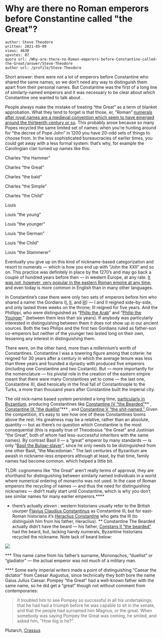 # Why are there no Roman emperors before Constantine called "the Great"?

	author: Steve Theodore
	written: 2021-05-09
	views: 4630
	upvotes: 87
	quora url: /Why-are-there-no-Roman-emperors-before-Constantine-called-the-Great/answer/Steve-Theodore
	author url: /profile/Steve-Theodore


Short answer: there were not a lot of emperors before Constantine who shared the same names, so we don’t need any way to distinguish them apart from their personal names. But Constantine was the first of a long line of similarly-named emperors and it was necessary to be clear about _which_  Constantine one wanted to talk about .

People always make the mistake of treating “the Great” as a term of blanket approbation. What they tend to forget is that those, er, “Roman” [numerals after royal names are a medieval convention which seem to have emerged around the thirteenth century or so](https://en.wikipedia.org/wiki/Regnal_number#History). This probably arose because so many Popes recycled the same limited set of names: when you’re hunting around for “the decree of Pope John” in 1200 you have 20-odd sets of things to choose from. In the less sophisticated bureaucracies of earlier times, you could get away with a less formal system: that’s why, for example the Carolingian clan turned up names like this:

Charles “the Hammer”

Charles “the Great”

Charles “the bald”

Charles “the Simple”

Charles “the Child”

Louis

Louis “the young”

Louis “the younger”

Louis “the German”

Louis “the Child”

Louis “the Stammerer”

Eventually you give up on this kind of nickname-based categorization and resort to numerals — which is how you end up with “John the XXII” and so on. This practice was definitely in place by the 1270’s and may go back a couple of hundred years before then — in western Europe, at any rate. [It was not, however, very popular in the eastern Roman empire at any time](https://www.quora.com/Did-the-later-Byzantine-emperors-use-regnal-numbers/answer/Eleftherios-Tserkezis?ch=10&share=629e9706&srid=zLvM), and even today is more common in English than in many other languages.

In Constantine’s case there were only two sets of emperors before him who shared a name: the Gordians ([I](https://en.wikipedia.org/wiki/Gordian_I), [II](https://en.wikipedia.org/wiki/Gordian_II), and [III](https://en.wikipedia.org/wiki/Gordian_III)) — I and II reigned side-by-side, and only lasted three weeks on the throne; III reigned for five years. And the Phillippi, who were distinguished as “[Philip the Arab](https://en.wikipedia.org/wiki/Philip_the_Arab)” and “[Philip the Younger](https://en.wikipedia.org/wiki/Philip_II_(Roman_emperor)).” (between them less than six years). If anybody was particularly interested in distinguishing between them it does not show up in our ancient sources. Both the two Philips and the first two Gordians ruled as father-son co-emperors but neither of the younger two lasted long on their own, lessening any interest in distinguishing them.

There were, on the other hand, more than a millennium’s worth of Constantines. Constantine I was a towering figure among that coterie: he reigned for 30 years after a century in which the average tenure was less than three years and founded a dynasty with produced five emperors (including one Constantine and two Costantii). But — more importantly for the nomenclature — his pivotal role in the creation of the eastern empire meant that there were many Constantines yet to come — the last one, Constantine XI, died heroically in the final fall of Constantinople to the Turks, a more than thousand years after Constantine built the imperial city.

The old nick-name based system persisted a long time, [particularly in Byzantium](https://www.quora.com/Did-the-later-Byzantine-emperors-use-regnal-numbers/answer/Eleftherios-Tserkezis?ch=10&share=629e9706&srid=zLvM), producing Constantines like [Constantine IV “the Bearded”](https://en.wikipedia.org/wiki/Constantine_IV)** , [Constantine IX “the duellist](https://en.wikipedia.org/wiki/Constantine_IX_Monomachos)”*** , and [Constantine V “the shit-named.” ](https://en.wikipedia.org/wiki/Constantine_V)Given the competition, it’s easy to see how one of these Constantines looms above the rest. His greatness may be a relative, rather than an absolute, quantity — but as there’s no question which Constantine is the most consequential (this is equally true of Theodosius “the Great” and Justinian “the Great”, both of whom had less-successful inheritors with the same names). By contrast Basil II — a “great” emperor by many standards — is only “[Basil the Bulgar-slayer](https://en.wikipedia.org/wiki/Basil_II)”, since he only needs to be distinguished from one other Basil, “the Macedonian.” The last centuries of Byzantium are awash in nickname-less emperors although at least, by that time, family names had become common. which helped a little bit.

TLDR: cognomens like “the Great” aren’t really terms of approval, they are shorthand for distinguishing between similarly named individuals in a world where numerical ordering of monarchs was not used. In the case of Roman emperors the recycling of names — and thus the need for distinguishing nicknames — didn’t really start until Constantine, which is why you don’t see similar names for many earlier emperors.****



* there’s actually _eleven_ : western historians usually refer to the British usurper [Flavius Claudius Constantinus](https://en.wikipedia.org/wiki/Constantine_III_(Western_Roman_emperor)) as Constantine III, but for east-Roman historians it’s [Heraclius Constantine](https://en.wikipedia.org/wiki/Constantine_III_(Byzantine_emperor)) who gets the III (to distinguish him from his father, Heraclius). 
** Constantine The Bearded actually didn’t have the beard — his father, [Constans II “the bearded” ](https://en.wikipedia.org/wiki/Constans_II)had the beard, but, lacking handy numerals, Byzantine historians recycled the nickname. Note lack of beard below:

![](https://qph.fs.quoracdn.net/main-qimg-0634d45dce2dc759694c1e5692bcd15a)

*** This name came from his father’s surname, Mononachos, “duellist” or “gladiator” — the actual emperor was not much of a military man.

**** Some early imperial writers made a point of distinguishing “Caesar the dictator” from Caesar Augustus, since technically they both bore the name Gaius Julius Caesar. Pompey “the Great” had a well-known father with the same name, so he did get a “great” though not without comment from contemporaries:

> It troubled him to see Pompey so successful in all his undertakings; that he had had a triumph before he was capable to sit in the senate, and that the people had surnamed him Magnus, or the great. When somebody was saying Pompey the Great was coming, he smiled, and asked him, "How big is he?”

Plutarch, [Crassus](http://classics.mit.edu/Plutarch/crassus.html)

